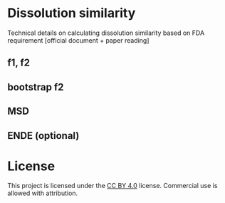 # Dissolution similarity

Technical details on calculating dissolution similarity based on FDA requirement [official document + paper reading]

## f1, f2

## bootstrap f2

## MSD 

## ENDE (optional)

# License

This project is licensed under the [CC BY 4.0](https://creativecommons.org/licenses/by/4.0/) license. Commercial use is allowed with attribution.
